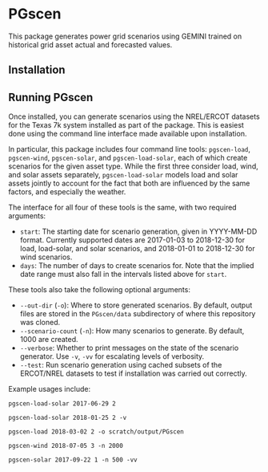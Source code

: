 # PGscen #

This package generates power grid scenarios using GEMINI trained on historical grid asset actual and forecasted values.


## Installation ##


## Running PGscen ##

Once installed, you can generate scenarios using the NREL/ERCOT datasets for the Texas 7k system installed as part of
the package. This is easiest done using the command line interface made available upon installation.

In particular, this package includes four command line tools: `pgscen-load`, `pgscen-wind`, `pgscen-solar`, and
`pgscen-load-solar`, each of which create scenarios for the given asset type. While the first three consider load, wind,
and solar assets separately, `pgscen-load-solar` models load and solar assets jointly to account for the fact that both
are influenced by the same factors, and especially the weather.

The interface for all four of these tools is the same, with two required arguments:
 - `start`: The starting date for scenario generation, given in YYYY-MM-DD format. Currently supported dates are
            2017-01-03 to 2018-12-30 for load, load-solar, and solar scenarios, and 2018-01-01 to 2018-12-30 for wind
            scenarios.
 - `days`: The number of days to create scenarios for. Note that the implied date range must also fall in the intervals
           listed above for `start`.

These tools also take the following optional arguments:
 - `--out-dir` (`-o`): Where to store generated scenarios. By default, output files are stored in the `PGscen/data`
                       subdirectory of where this repository was cloned.
 - `--scenario-count` (`-n`): How many scenarios to generate. By default, 1000 are created.
 - `--verbose`: Whether to print messages on the state of the scenario generator. Use `-v`, `-vv` for escalating levels
                of verbosity.
 - `--test`: Run scenario generation using cached subsets of the ERCOT/NREL datasets to test if installation was carried
             out correctly.

Example usages include:

`pgscen-load-solar 2017-06-29 2`

`pgscen-load-solar 2018-01-25 2 -v`

`pgscen-load 2018-03-02 2 -o scratch/output/PGscen`

`pgscen-wind 2018-07-05 3 -n 2000`

`pgscen-solar 2017-09-22 1 -n 500 -vv`

